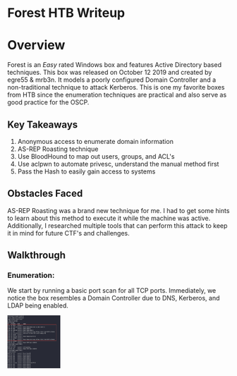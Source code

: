 # Forest HTB Writeup 

# Overview
Forest is an *Easy* rated Windows box and features Active Directory based techniques. This box was released on October 12 2019 and created by egre55 & mrb3n. It models a poorly configured Domain Controller and a non-traditional technique to attack Kerberos. This is one my favorite boxes from HTB since the enumeration techniques are practical and also serve as good practice for the OSCP.

## Key Takeaways
1. Anonymous access to enumerate domain information
2. AS-REP Roasting technique 
3. Use BloodHound to map out  users, groups, and ACL's
4. Use aclpwn to automate privesc, understand the manual method first
5. Pass the Hash to easily gain access to systems

## Obstacles Faced
AS-REP Roasting was a brand new technique for me. I had to get some hints to learn about this method to execute it while the machine was active. Additionally, I researched multiple tools that can perform this attack to keep it in mind for future CTF's and challenges. 

## Walkthrough 

### Enumeration:
We start by running a basic port scan for all TCP ports. Immediately, we notice the box resembles a Domain Controller due to DNS, Kerberos, and LDAP being enabled. 


<img src="/screenshots/forest/nmap.png"  width="120" height="120">